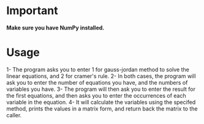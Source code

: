 # Important
**Make sure you have NumPy installed.**

# Usage

1- The program asks you to enter 1 for gauss-jordan method to solve the linear equations, and 2 for cramer's rule.
2- In both cases, the program will ask you to enter the number of equations you have, and the numbers of variables you have.
3- The program will then ask you to enter the result for the first equations, and then asks you to enter the occurrences of each variable in the equation.
4- It will calculate the variables using the specifed method, prints the values in a matrix form, and return back the matrix to the caller.
